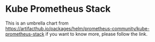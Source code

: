 # Kube Prometheus Stack

This is an umbrella chart from https://artifacthub.io/packages/helm/prometheus-community/kube-prometheus-stack if you want to know more, please follow the link.